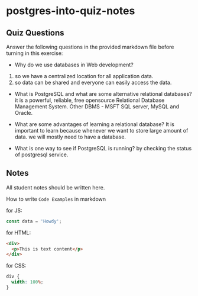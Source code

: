 # postgres-into-quiz-notes

## Quiz Questions

Answer the following questions in the provided markdown file before turning in this exercise:

- Why do we use databases in Web development?

1. so we have a centralized location for all application data.
2. so data can be shared and everyone can easily access the data.

- What is PostgreSQL and what are some alternative relational databases?
  it is a powerful, reliable, free opensource Relational Database Management System.
  Other DBMS - MSFT SQL server, MySQL and Oracle.

- What are some advantages of learning a relational database?
  It is important to learn because whenever we want to store large amount of data. we will mostly need to have a database.

- What is one way to see if PostgreSQL is running?
  by checking the status of postgresql service.

## Notes

All student notes should be written here.

How to write `Code Examples` in markdown

for JS:

```javascript
const data = 'Howdy';
```

for HTML:

```html
<div>
  <p>This is text content</p>
</div>
```

for CSS:

```css
div {
  width: 100%;
}
```
